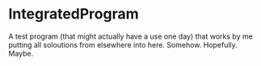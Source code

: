 # IntegratedProgram
A test program (that might actually have a use one day) that works by me putting all soloutions from elsewhere into here. Somehow. Hopefully. Maybe.